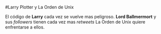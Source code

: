 #Larry Plotter y La Orden de Unix

El código de **Larry** cada vez se vuelve mas peligroso.
**Lord Ballmermort** y sus *followers* tienen cada vez mas *retweets*
La Orden de Unix quiere enfrentarse a ellos.

